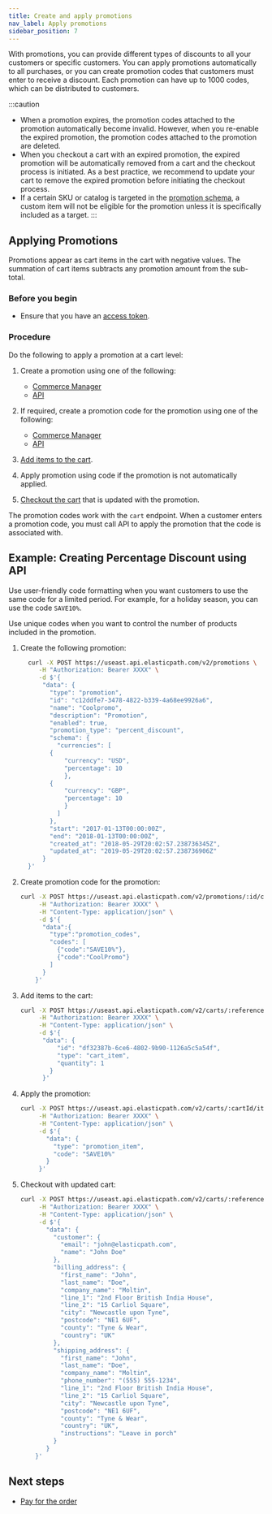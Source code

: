 ```yaml
---
title: Create and apply promotions
nav_label: Apply promotions
sidebar_position: 7
---
```


With promotions, you can provide different types of discounts to all your customers or specific customers. You can apply promotions automatically to all purchases, or you can create promotion codes that customers must enter to receive a discount. Each promotion can have up to 1000 codes, which can be distributed to customers.

:::caution
- When a promotion expires, the promotion codes attached to the promotion automatically become invalid. However, when you re-enable the expired promotion, the promotion codes attached to the promotion are deleted. 
- When you checkout a cart with an expired promotion, the expired promotion will be automatically removed from a cart and the checkout process is initiated. As a best practice, we recommend to update your cart to remove the expired promotion before initiating the checkout process.
- If a certain SKU or catalog is targeted in the [promotion schema](/docs/commerce-cloud/promotions/promotion-management/create-a-cart-fixed-discount-promotion#the-schema-object), a custom item will not be eligible for the promotion unless it is specifically included as a target.
:::

## Applying Promotions

Promotions appear as cart items in the cart with negative values. The summation of cart items subtracts any promotion amount from the sub-total.

### Before you begin

- Ensure that you have an [access token](/docs/commerce-cloud/api-overview/your-first-api-request#get-an-access-token).

### Procedure

Do the following to apply a promotion at a cart level:

1. Create a promotion using one of the following:

    - [Commerce Manager](/docs/commerce-cloud/promotions/promotions-cm/overview)
    - [API](/docs/commerce-cloud/promotions/promotions-overview.md)

1. If required, create a promotion code for the promotion using one of the following:

    - [Commerce Manager](/docs/commerce-cloud/promotions/promotions-cm/overview#adding-single-code)
    - [API](/docs/commerce-cloud/promotions/promotion-codes/create-promotion-codes)

1. [Add items to the cart](/docs/commerce-cloud/carts/cart-items/add-product-to-cart).
1. Apply promotion using code if the promotion is not automatically applied.
1. [Checkout the cart](/docs/commerce-cloud/checkout) that is updated with the promotion.

The promotion codes work with the `cart` endpoint. When a customer enters a promotion code, you must call API to apply the promotion that the code is associated with.

## Example: Creating Percentage Discount using API

Use user-friendly code formatting when you want customers to use the same code for a limited period. For example, for a holiday season, you can use the code `SAVE10%`.

Use unique codes when you want to control the number of products included in the promotion.

1. Create the following promotion:

    ```sh
      curl -X POST https://useast.api.elasticpath.com/v2/promotions \
         -H "Authorization: Bearer XXXX" \
         -d $'{
          "data": {
            "type": "promotion",
            "id": "c12ddfe7-3478-4822-b339-4a68ee9926a6",
            "name": "Coolpromo",
            "description": "Promotion",
            "enabled": true,
            "promotion_type": "percent_discount",
            "schema": {
              "currencies": [
            {
                "currency": "USD",
                "percentage": 10
                },
            {
                "currency": "GBP",
                "percentage": 10
                }
              ]
            },
            "start": "2017-01-13T00:00:00Z",
            "end": "2018-01-13T00:00:00Z",
            "created_at": "2018-05-29T20:02:57.238736345Z",
            "updated_at": "2019-05-29T20:02:57.238736906Z"
          }
      }'
    ```

1. Create promotion code for the promotion:

    ```sh
    curl -X POST https://useast.api.elasticpath.com/v2/promotions/:id/codes \
         -H "Authorization: Bearer XXXX" \
         -H "Content-Type: application/json" \
         -d $'{
          "data":{
            "type":"promotion_codes",
            "codes": [
              {"code":"SAVE10%"},
              {"code":"CoolPromo"}
            ]
          }
        }'
     ```

1. Add items to the cart:

    ```sh
    curl -X POST https://useast.api.elasticpath.com/v2/carts/:reference/items \
         -H "Authorization: Bearer XXXX" \
         -H "Content-Type: application/json" \
         -d $'{
          "data": {
              "id": "df32387b-6ce6-4802-9b90-1126a5c5a54f",
              "type": "cart_item",
              "quantity": 1
            }
          }'
    ```

1. Apply the promotion:

    ```sh
    curl -X POST https://useast.api.elasticpath.com/v2/carts/:cartId/items \
         -H "Authorization: Bearer XXXX" \
         -H "Content-Type: application/json" \
         -d $'{
           "data": {
             "type": "promotion_item",
             "code": "SAVE10%"
           }
         }'
    ```

1. Checkout with updated cart:

    ```sh
    curl -X POST https://useast.api.elasticpath.com/v2/carts/:reference/checkout \
         -H "Authorization: Bearer XXXX" \
         -H "Content-Type: application/json" \
         -d $'{
           "data": {
             "customer": {
               "email": "john@elasticpath.com",
               "name": "John Doe"
             },
             "billing_address": {
               "first_name": "John",
               "last_name": "Doe",
               "company_name": "Moltin",
               "line_1": "2nd Floor British India House",
               "line_2": "15 Carliol Square",
               "city": "Newcastle upon Tyne",
               "postcode": "NE1 6UF",
               "county": "Tyne & Wear",
               "country": "UK"
             },
             "shipping_address": {
               "first_name": "John",
               "last_name": "Doe",
               "company_name": "Moltin",
               "phone_number": "(555) 555-1234",
               "line_1": "2nd Floor British India House",
               "line_2": "15 Carliol Square",
               "city": "Newcastle upon Tyne",
               "postcode": "NE1 6UF",
               "county": "Tyne & Wear",
               "country": "UK",
               "instructions": "Leave in porch"
             }
           }
        }'
    ```

## Next steps

- [Pay for the order](/docs/commerce-cloud/payments/paying-for-an-order/overview)

